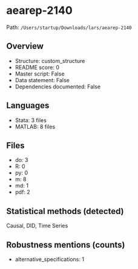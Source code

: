 # aearep-2140

Path: `/Users/startup/Downloads/lars/aearep-2140`

## Overview
- Structure: custom_structure
- README score: 0
- Master script: False
- Data statement: False
- Dependencies documented: False

## Languages
- Stata: 3 files
- MATLAB: 8 files

## Files
- do: 3
- R: 0
- py: 0
- m: 8
- md: 1
- pdf: 2

## Statistical methods (detected)
Causal, DID, Time Series

## Robustness mentions (counts)
- alternative_specifications: 1